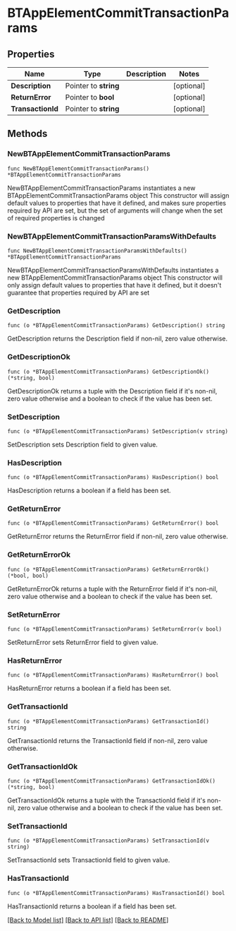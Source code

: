 # BTAppElementCommitTransactionParams

## Properties

Name | Type | Description | Notes
------------ | ------------- | ------------- | -------------
**Description** | Pointer to **string** |  | [optional] 
**ReturnError** | Pointer to **bool** |  | [optional] 
**TransactionId** | Pointer to **string** |  | [optional] 

## Methods

### NewBTAppElementCommitTransactionParams

`func NewBTAppElementCommitTransactionParams() *BTAppElementCommitTransactionParams`

NewBTAppElementCommitTransactionParams instantiates a new BTAppElementCommitTransactionParams object
This constructor will assign default values to properties that have it defined,
and makes sure properties required by API are set, but the set of arguments
will change when the set of required properties is changed

### NewBTAppElementCommitTransactionParamsWithDefaults

`func NewBTAppElementCommitTransactionParamsWithDefaults() *BTAppElementCommitTransactionParams`

NewBTAppElementCommitTransactionParamsWithDefaults instantiates a new BTAppElementCommitTransactionParams object
This constructor will only assign default values to properties that have it defined,
but it doesn't guarantee that properties required by API are set

### GetDescription

`func (o *BTAppElementCommitTransactionParams) GetDescription() string`

GetDescription returns the Description field if non-nil, zero value otherwise.

### GetDescriptionOk

`func (o *BTAppElementCommitTransactionParams) GetDescriptionOk() (*string, bool)`

GetDescriptionOk returns a tuple with the Description field if it's non-nil, zero value otherwise
and a boolean to check if the value has been set.

### SetDescription

`func (o *BTAppElementCommitTransactionParams) SetDescription(v string)`

SetDescription sets Description field to given value.

### HasDescription

`func (o *BTAppElementCommitTransactionParams) HasDescription() bool`

HasDescription returns a boolean if a field has been set.

### GetReturnError

`func (o *BTAppElementCommitTransactionParams) GetReturnError() bool`

GetReturnError returns the ReturnError field if non-nil, zero value otherwise.

### GetReturnErrorOk

`func (o *BTAppElementCommitTransactionParams) GetReturnErrorOk() (*bool, bool)`

GetReturnErrorOk returns a tuple with the ReturnError field if it's non-nil, zero value otherwise
and a boolean to check if the value has been set.

### SetReturnError

`func (o *BTAppElementCommitTransactionParams) SetReturnError(v bool)`

SetReturnError sets ReturnError field to given value.

### HasReturnError

`func (o *BTAppElementCommitTransactionParams) HasReturnError() bool`

HasReturnError returns a boolean if a field has been set.

### GetTransactionId

`func (o *BTAppElementCommitTransactionParams) GetTransactionId() string`

GetTransactionId returns the TransactionId field if non-nil, zero value otherwise.

### GetTransactionIdOk

`func (o *BTAppElementCommitTransactionParams) GetTransactionIdOk() (*string, bool)`

GetTransactionIdOk returns a tuple with the TransactionId field if it's non-nil, zero value otherwise
and a boolean to check if the value has been set.

### SetTransactionId

`func (o *BTAppElementCommitTransactionParams) SetTransactionId(v string)`

SetTransactionId sets TransactionId field to given value.

### HasTransactionId

`func (o *BTAppElementCommitTransactionParams) HasTransactionId() bool`

HasTransactionId returns a boolean if a field has been set.


[[Back to Model list]](../README.md#documentation-for-models) [[Back to API list]](../README.md#documentation-for-api-endpoints) [[Back to README]](../README.md)


